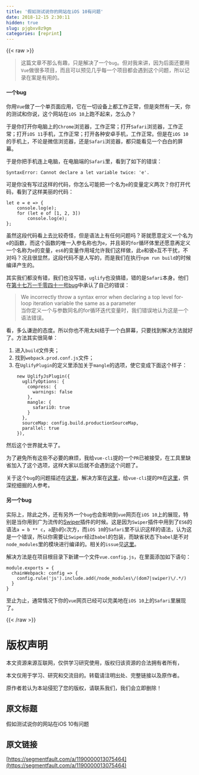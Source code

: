 ```yaml
---
title: '假如测试说你的网站在iOS 10有问题' 
date: 2018-12-15 2:30:11
hidden: true
slug: pjgbxv8z9gm
categories: [reprint]
---
```


{{< raw >}}

                    
<blockquote>这篇文章不那么有趣，只是解决了一个<code>bug</code>。但对我来讲，因为后面还要用<code>Vue</code>做很多项目，而且可以预见几乎每一个项目都会遇到这个问题，所以记录在案是有用的。</blockquote>
<h4>一个bug</h4>
<p>你用<code>Vue</code>做了一个单页面应用，它在一切设备上都工作正常，但是突然有一天，你的测试和你说，这个网站在<code>iOS 10</code>上跑不起来，怎么办？</p>
<p>于是你打开你电脑上的<code>Chrome</code>浏览器，工作正常；打开<code>Safari</code>浏览器，工作正常；打开<code>iOS 11</code>手机，工作正常；打开各种安卓手机，工作正常。但是在<code>iOS 10</code>的手机上，不论是微信浏览器，还是<code>Safari</code>浏览器，都只能看见一个白白的屏幕。</p>
<p>于是你把手机连上电脑，在电脑端的<code>Safari</code>里，看到了如下的错误：</p>
<div class="widget-codetool" style="display:none;">
      <div class="widget-codetool--inner">
      <span class="selectCode code-tool" data-toggle="tooltip" data-placement="top" title="" data-original-title="全选"></span>
      <span type="button" class="copyCode code-tool" data-toggle="tooltip" data-placement="top" data-clipboard-text="SyntaxError: Cannot declare a let variable twice: 'e'." title="" data-original-title="复制"></span>
      <span type="button" class="saveToNote code-tool" data-toggle="tooltip" data-placement="top" title="" data-original-title="放进笔记"></span>
      </div>
      </div><pre class="hljs typescript"><code style="word-break: break-word; white-space: initial;"><span class="hljs-built_in">SyntaxError</span>: Cannot <span class="hljs-keyword">declare</span> a <span class="hljs-keyword">let</span> variable twice: <span class="hljs-string">'e'</span>.</code></pre>
<p>可是你没有写过这样的代码，你怎么可能把一个名为<code>e</code>的变量定义两次？你打开代码，看到了这样美丽的代码：</p>
<div class="widget-codetool" style="display:none;">
      <div class="widget-codetool--inner">
      <span class="selectCode code-tool" data-toggle="tooltip" data-placement="top" title="" data-original-title="全选"></span>
      <span type="button" class="copyCode code-tool" data-toggle="tooltip" data-placement="top" data-clipboard-text="let e = e => {
    console.log(e);
    for (let e of [1, 2, 3])
        console.log(e);
};" title="" data-original-title="复制"></span>
      <span type="button" class="saveToNote code-tool" data-toggle="tooltip" data-placement="top" title="" data-original-title="放进笔记"></span>
      </div>
      </div><pre class="hljs javascript"><code><span class="hljs-keyword">let</span> e = <span class="hljs-function"><span class="hljs-params">e</span> =&gt;</span> {
    <span class="hljs-built_in">console</span>.log(e);
    <span class="hljs-keyword">for</span> (<span class="hljs-keyword">let</span> e <span class="hljs-keyword">of</span> [<span class="hljs-number">1</span>, <span class="hljs-number">2</span>, <span class="hljs-number">3</span>])
        <span class="hljs-built_in">console</span>.log(e);
};</code></pre>
<p>虽然这段代码看上去比较奇怪，但是语法上有任何问题吗？哥就愿意定义一个名为<code>e</code>的函数，而这个函数的唯一入参名称也为<code>e</code>，并且哥的<code>for</code>循环体里还愿意再定义一个名称为<code>e</code>的变量，<code>es6</code>的变量作用域允许我们这样做，此<code>e</code>和彼<code>e</code>互不干扰，不对吗？况且很显然，这段代码不是人写的，而是我们在执行<code>npm run build</code>的时候编译产生的。</p>
<p>其实我们都没有错，我们也没写错，<code>uglify</code>也没搞错，错的是<code>Safari</code>本身。他们在<a href="https://bugs.webkit.org/show_bug.cgi?id=171041" rel="nofollow noreferrer" target="_blank">第十七万一千零四十一号bug</a>中承认了自己的错误：</p>
<blockquote>We incorrectly throw a syntax error when declaring a top level for-loop iteration variable the same as a parameter<br>当你定义一个与参数同名的for循环迭代变量时，我们错误地认为这是一个语法错误。</blockquote>
<p>看，多么谦逊的态度。所以你也不用太纠结于一个白屏幕，只要找到解决方法就好了。方法其实很简单：</p>
<ol>
<li>进入<code>build</code>文件夹；</li>
<li>找到<code>webpack.prod.conf.js</code>文件；</li>
<li>在<code>UglifyPlugin</code>的定义里添加关于<code>mangle</code>的选项，使它变成下面这个样子：</li>
</ol>
<div class="widget-codetool" style="display:none;">
      <div class="widget-codetool--inner">
      <span class="selectCode code-tool" data-toggle="tooltip" data-placement="top" title="" data-original-title="全选"></span>
      <span type="button" class="copyCode code-tool" data-toggle="tooltip" data-placement="top" data-clipboard-text="    new UglifyJsPlugin({
      uglifyOptions: {
        compress: {
          warnings: false
        },
        mangle: {
          safari10: true
        }
      },
      sourceMap: config.build.productionSourceMap,
      parallel: true
    })," title="" data-original-title="复制"></span>
      <span type="button" class="saveToNote code-tool" data-toggle="tooltip" data-placement="top" title="" data-original-title="放进笔记"></span>
      </div>
      </div><pre class="hljs yaml"><code>    <span class="hljs-string">new</span> <span class="hljs-string">UglifyJsPlugin({</span>
<span class="hljs-attr">      uglifyOptions:</span> <span class="hljs-string">{</span>
<span class="hljs-attr">        compress:</span> <span class="hljs-string">{</span>
<span class="hljs-attr">          warnings:</span> <span class="hljs-literal">false</span>
        <span class="hljs-string">},</span>
<span class="hljs-attr">        mangle:</span> <span class="hljs-string">{</span>
<span class="hljs-attr">          safari10:</span> <span class="hljs-literal">true</span>
        <span class="hljs-string">}</span>
      <span class="hljs-string">},</span>
<span class="hljs-attr">      sourceMap:</span> <span class="hljs-string">config.build.productionSourceMap,</span>
<span class="hljs-attr">      parallel:</span> <span class="hljs-literal">true</span>
    <span class="hljs-string">}),</span></code></pre>
<p>然后这个世界就太平了。</p>
<p>为了避免所有这些不必要的麻烦，我给<code>vue-cli</code>提的一个<code>PR</code>已被接受，在工具里缺省加入了这个选项，这样大家以后就不会遇到这个问题了。</p>
<p>关于这个<code>bug</code>的问题描述在<a href="https://github.com/mishoo/UglifyJS2/issues/1753" rel="nofollow noreferrer" target="_blank">这里</a>，解决方案在<a href="https://github.com/mishoo/UglifyJS2/pull/1851" rel="nofollow noreferrer" target="_blank">这里</a>，给<code>vue-cli</code>提的<code>PR</code>在<a href="https://github.com/vuejs/vue-cli/pull/755" rel="nofollow noreferrer" target="_blank">这里</a>，供深挖细掘的人参考。</p>
<h4>另一个bug</h4>
<p>实际上，除此之外，还有另外一个<code>bug</code>也会影响到<code>vue</code>网页在<code>iOS 10</code>上的展现，特别是当你用到广为流传的<a href="https://github.com/nolimits4web/swiper" rel="nofollow noreferrer" target="_blank">Swiper</a>插件的时候。这是因为<code>Swiper</code>插件中用到了<code>ES6</code>的语法<code>a = b ** c</code>，<code>a</code>是<code>b</code>的<code>c</code>次方，而<code>iOS 10</code>的<code>Safari</code>里不认识这样的语法，认为这是一个错误，所以你需要让<code>Swiper</code>经过<code>babel</code>的包装，而缺省状态下<code>babel</code>是不对<code>node_modules</code>里的模块进行编译的。相关的<code>issue</code>见<a href="https://github.com/nolimits4web/swiper/issues/2263" rel="nofollow noreferrer" target="_blank">这里</a>。</p>
<p>解决方法是在项目根目录下新建一个文件<code>vue.config.js</code>，在里面添加如下语句：</p>
<div class="widget-codetool" style="display:none;">
      <div class="widget-codetool--inner">
      <span class="selectCode code-tool" data-toggle="tooltip" data-placement="top" title="" data-original-title="全选"></span>
      <span type="button" class="copyCode code-tool" data-toggle="tooltip" data-placement="top" data-clipboard-text="module.exports = {
  chainWebpack: config => {
    config.rule('js').include.add(/node_modules\/(dom7|swiper)\/.*/)
  }
}" title="" data-original-title="复制"></span>
      <span type="button" class="saveToNote code-tool" data-toggle="tooltip" data-placement="top" title="" data-original-title="放进笔记"></span>
      </div>
      </div><pre class="hljs javascript"><code><span class="hljs-built_in">module</span>.exports = {
  <span class="hljs-attr">chainWebpack</span>: <span class="hljs-function"><span class="hljs-params">config</span> =&gt;</span> {
    config.rule(<span class="hljs-string">'js'</span>).include.add(<span class="hljs-regexp">/node_modules\/(dom7|swiper)\/.*/</span>)
  }
}</code></pre>
<p>至止为止，通常情况下你的<code>vue</code>网页已经可以完美地在<code>iOS 10</code>上的<code>Safari</code>里展现了。</p>

                
{{< /raw >}}

# 版权声明
本文资源来源互联网，仅供学习研究使用，版权归该资源的合法拥有者所有，

本文仅用于学习、研究和交流目的。转载请注明出处、完整链接以及原作者。

原作者若认为本站侵犯了您的版权，请联系我们，我们会立即删除！

## 原文标题
假如测试说你的网站在iOS 10有问题

## 原文链接
[https://segmentfault.com/a/1190000013075464](https://segmentfault.com/a/1190000013075464)

